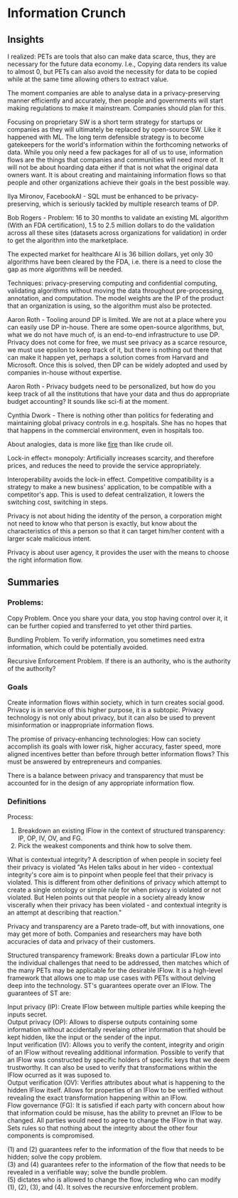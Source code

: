 # Information Crunch

## Insights

I realized: PETs are tools that also can make data scarce, thus, they are necessary for the future data economy. I.e., Copying data renders its value to almost 0, but PETs can also avoid the necessity for data to be copied while at the same time allowing others to extract value.

The moment companies are able to analyse data in a privacy-preserving manner efficiently and accurately, then people and governments will start making regulations to make it mainstream. Companies should plan for this.
 
Focusing on proprietary SW is a short term strategy for startups or companies as they will ultimately be replaced by open-source SW. Like it happened with ML. The long term defensible strategy is to become gatekeepers for the world's information within the forthcoming networks of data. While you only need a few packages for all of us to use, information flows are the things that companies and communities will need more of. It will not be about hoarding data either if that is not what the original data owners want. It is about creating and maintaining information flows so that people and other organizations achieve their goals in the best possible way.

Ilya Mironov, FacebookAI - SQL must be enhanced to be privacy-preserving, which is seriously tackled by multiple research teams of DP.

Bob Rogers - Problem: 16 to 30 months to validate an existing ML algorithm (With an FDA certification), 1.5 to 2.5 million dollars to do the validation across all these sites (datasets across organizations for validation) in order to get the algorithm into the marketplace.

The expected market for healthcare AI is 36 billion dollars, yet only 30 algorithms have been cleared by the FDA, i.e. there is a need to close the gap as more algorithms will be needed.

Techniques: privacy-preserving computing and confidential computing, validating algorithms without moving the data throughout pre-processing, annotation, and computation. The model weights are the IP of the product that an organization is using, so the algorithm must also be protected.

Aaron Roth - Tooling around DP is limited. We are not at a place where you can easily use DP in-house. There are some open-source algorithms, but, what we do not have much of, is an end-to-end infrastructure to use DP. Privacy does not come for free, we must see privacy as a scarce resource, we must use epsilon to keep track of it, but there is nothing out there that can make it happen yet, perhaps a solution comes from Harvard and Microsoft. Once this is solved, then DP can be widely adopted and used by companies in-house without expertise.

Aaron Roth - Privacy budgets need to be personalized, but how do you keep track of all the institutions that have your data and thus do appropriate budget accounting?
It sounds like sci-fi at the moment.

Cynthia Dwork - There is nothing other than politics for federating and maintaining global privacy controls in e.g. hospitals. She has no hopes that that happens in the commercial environment, even in hospitals too.

About analogies, data is more like [fire](https://ystrickler.medium.com/data-is-fire-92a110557ef8) than like crude oil.

Lock-in effect= monopoly: Artificially increases scarcity, and therefore prices, and reduces the need to provide the service appropriately. 

Interoperability avoids the lock-in effect. Competitive compatibility is a strategy to make a new business' application, to be compatible with a competitor's app. This is used to defeat centralization, it lowers the switching cost, switching in steps.

Privacy is not about hiding the identity of the person, a corporation might not need to know who that person is exactly, but know about the characteristics of this a person so that it can target him/her content with a larger scale malicious intent.

Privacy is about user agency, it provides the user with the means to choose the right information flow.

## Summaries 

### Problems:

Copy Problem. 
Once you share your data, you stop having control over it, it can be further copied and transferred to yet other third parties.  

Bundling Problem. 
To verify information, you sometimes need extra information, which could be potentially avoided.

Recursive Enforcement Problem. 
If there is an authority, who is the authority of the authority?

### Goals 

Create information flows within society, which in turn creates social good.   
Privacy is in service of this higher purpose, it is a subtopic. Privacy technology is not only about privacy, but it can also be used to prevent misinformation or inappropriate information flows.

The promise of privacy-enhancing technologies: How can society accomplish its goals with lower risk, higher accuracy, faster speed, more aligned incentives better than before through better information flows? This must be answered by entrepreneurs and companies.

There is a balance between privacy and transparency that must be accounted for in the design of any appropriate information flow.

### Definitions

Process:  
1. Breakdown an existing IFlow in the context of structured transparency: IP, OP, IV, OV, and FG.
2. Pick the weakest components and think how to solve them.


What is contextual integrity?
A description of when people in society feel their privacy is violated "As Helen talks about in her video - contextual integrity's core aim is to pinpoint when people feel that their privacy is violated. This is different from other definitions of privacy which attempt to create a single ontology or simple rule for when privacy is violated or not violated. But Helen points out that people in a society already know viscerally when their privacy has been violated - and contextual integrity is an attempt at describing that reaction."

Privacy and transparency are a Pareto trade-off, but with innovations, one may get more of both. Companies and researchers may have both accuracies of data and privacy of their customers.

Structured transparency framework: Breaks down a particular IFLow into the individual challenges that need to be addressed, then matches which of the many PETs may be applicable for the desirable IFlow. It is a high-level framework that allows one to map use cases with PETs without delving deep into the technology. ST's guarantees operate over an IFlow. The guarantees of ST are:

Input privacy (IP): Create IFlow between multiple parties while keeping the inputs secret.  
Output privacy (OP): Allows to disperse outputs containing some information without accidentally revelaing other information that should be kept hidden, like the input or the sender of the input.  
Input verification (IV): Allows you to verify the content, integrity and origin of an IFlow without revealing additional information. Possible to verify that an IFlow was constructed by specific holders of specific keys that we deem trustworthy. It can also be used to verify that transformations within the IFlow ocurred as it was suposed to.  
Output verification (OV): Verifies attributes about what is happening to the hidden IFlow itself. Allows for properties of an IFlow to be verified without revealing the exact transformation happening within an IFlow.  
Flow governance (FG): It is satisfied if each party with concern about how that information could be misuse, has the ability to prevnet an IFlow to be changed. All parties would need to agree to change the IFlow in that way. Sets rules so that nothing about the integrity about the other four components is compromised.

(1) and (2) guarantees refer to the information of the flow that needs to be hidden; solve the copy problem.  
(3) and (4) guarantees refer to the information of the flow that needs to be revealed in a verifiable way; solve the bundle problem.  
(5) dictates who is allowed to change the flow, including who can modify (1), (2), (3), and (4). It solves the recursive enforcement problem.

